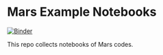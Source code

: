 # Mars Example Notebooks

[![Binder](https://mybinder.org/badge_logo.svg)](https://mybinder.org/v2/gh/mars-project/mars-example/master?urlpath=lab/tree/Welcome.ipynb)

This repo collects notebooks of Mars codes.
